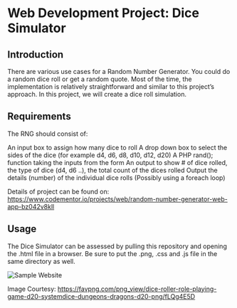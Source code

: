 # Web Development Project: Dice Simulator

## Introduction
There are various use cases for a Random Number Generator. You could do a random dice roll or get a random quote. Most of the time, the implementation is relatively straightforward and similar to this project’s approach. In this project, we will create a dice roll simulation.

## Requirements
The RNG should consist of:

An input box to assign how many dice to roll
A drop down box to select the sides of the dice (for example d4, d6, d8, d10, d12, d20)
A PHP rand(); function taking the inputs from the form
An output to show # of dice rolled, the type of dice (d4, d6 ..), the total count of the dices rolled
Output the details (number) of the individual dice rolls (Possibly using a foreach loop)

Details of project can be found on: 
https://www.codementor.io/projects/web/random-number-generator-web-app-bz042v8kll

## Usage
The Dice Simulator can be assessed by pulling this repository and opening the .html file in a browser. Be sure to put the .png, .css and .js file in the same directory as well.

![Sample Website](https://github.com/RussH-code/Dice-Simulator/blob/main/Images/results_5.PNG)

Image Courtesy: https://favpng.com/png_view/dice-roller-role-playing-game-d20-systemdice-dungeons-dragons-d20-png/fLQg4E5D
